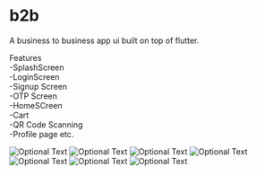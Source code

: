 # b2b
A business to business app ui built on top of flutter.

Features  
-SplashScreen  
-LoginScreen  
-Signup Screen  
-OTP Screen  
-HomeSCreen  
-Cart  
-QR Code Scanning  
-Profile page etc.



![Optional Text](../main/screenshots/1.png)
![Optional Text](../main/screenshots/2.png)
![Optional Text](../main/screenshots/3.png)
![Optional Text](../main/screenshots/4.png)
![Optional Text](../main/screenshots/5.png)
![Optional Text](../main/screenshots/6.png)
![Optional Text](../main/screenshots/7.png)
